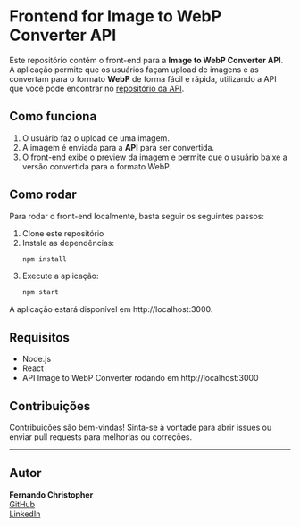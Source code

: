 # Frontend for Image to WebP Converter API

Este repositório contém o front-end para a **Image to WebP Converter API**. A aplicação permite que os usuários façam upload de imagens e as convertam para o formato **WebP** de forma fácil e rápida, utilizando a API que você pode encontrar no [repositório da API](https://github.com/christopherfc/Image-to-WebP-Converter-API).

## Como funciona

1. O usuário faz o upload de uma imagem.
2. A imagem é enviada para a **API** para ser convertida.
3. O front-end exibe o preview da imagem e permite que o usuário baixe a versão convertida para o formato WebP.

## Como rodar

Para rodar o front-end localmente, basta seguir os seguintes passos:

1. Clone este repositório
2. Instale as dependências:
   ```bash
   npm install
3. Execute a aplicação:
   ```bash
   npm start
A aplicação estará disponível em http://localhost:3000.


## Requisitos
- Node.js
- React
- API Image to WebP Converter rodando em http://localhost:3000


## Contribuições
Contribuições são bem-vindas! Sinta-se à vontade para abrir issues ou enviar pull requests para melhorias ou correções.

---

## Autor
**Fernando Christopher**  
[GitHub](https://github.com/christopherfc)  
[LinkedIn](https://www.linkedin.com/in/fernando-christopher-santos-silva-265819223)
